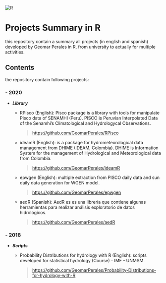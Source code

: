<img alt="R" src="https://img.shields.io/badge/r-%23276DC3.svg?&style=for-the-badge&logo=r&logoColor=white"/>

# Projects Summary in R

this repository contain a summary all projects (in english and spanish) developed by Geomar Perales in R, from university to actually for multiple activities.

## Contents

the repository contain following projects:

### - 2020

- ***Library***

  - RPisco (English): Pisco package is a library with tools for manipulate Pisco data of SENAMHI (Peru). PISCO is Peruvian Interpolated Data of the Senamhi’s Climatological and       Hydrologycal Observations.
  
    > https://github.com/GeomarPerales/RPisco

  - ideamR (English): is a package for hydrometeorological data management from DHIME (IDEAM, Colombia). DHIME is Information System for the management of Hydrological and Meteorological data from Colombia.
  
    > https://github.com/GeomarPerales/ideamR

  - epwgen (English): multiple extraction from PISCO daily data and sun daily data generation for WGEN model.
  
    > https://github.com/GeomarPerales/epwgen

  - aedR (Spanish): AedR es es una librería que contiene algunas herramientas para realizar análisis exploratorio de datos hidrológicos.
    > https://github.com/GeomarPerales/aedR

### - 2018

- ***Scripts***

  - Probability Distributions for hydrology with R (English): scripts developed for statistical hydrology (Course) - IMF - UNMSM.
    > https://github.com/GeomarPerales/Probability-Distributions-for-hydrology-with-R

